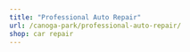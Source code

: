 ```yaml
---
title: "Professional Auto Repair"
url: /canoga-park/professional-auto-repair/
shop: car repair
---
```

